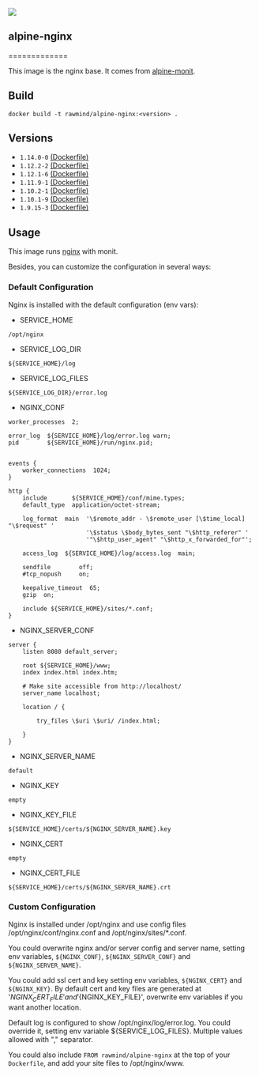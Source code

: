 [![](https://images.microbadger.com/badges/image/rawmind/alpine-nginx.svg)](https://microbadger.com/images/rawmind/alpine-nginx "Get your own image badge on microbadger.com")

## alpine-nginx
=============

This image is the nginx base. It comes from [alpine-monit][alpine-monit].

## Build

```
docker build -t rawmind/alpine-nginx:<version> .
```

## Versions

- `1.14.0-0` [(Dockerfile)](https://github.com/rawmind0/alpine-nginx/blob/1.14.0-0/Dockerfile)
- `1.12.2-2` [(Dockerfile)](https://github.com/rawmind0/alpine-nginx/blob/1.12.2-2/Dockerfile)
- `1.12.1-6` [(Dockerfile)](https://github.com/rawmind0/alpine-nginx/blob/1.12.1-6/Dockerfile)
- `1.11.9-1` [(Dockerfile)](https://github.com/rawmind0/alpine-nginx/blob/1.11.9-1/Dockerfile)
- `1.10.2-1` [(Dockerfile)](https://github.com/rawmind0/alpine-nginx/blob/1.10.2-1/Dockerfile)
- `1.10.1-9` [(Dockerfile)](https://github.com/rawmind0/alpine-nginx/blob/1.10.1-9/Dockerfile)
- `1.9.15-3` [(Dockerfile)](https://github.com/rawmind0/alpine-nginx/blob/1.9.15-3/Dockerfile)


## Usage

This image runs [nginx][nginx] with monit.

Besides, you can customize the configuration in several ways:

### Default Configuration

Nginx is installed with the default configuration (env vars): 

- SERVICE_HOME
```
/opt/nginx
```

- SERVICE_LOG_DIR
```
${SERVICE_HOME}/log
```

- SERVICE_LOG_FILES
```
${SERVICE_LOG_DIR}/error.log
```

- NGINX_CONF

```
worker_processes  2;

error_log  ${SERVICE_HOME}/log/error.log warn;
pid        ${SERVICE_HOME}/run/nginx.pid;


events {
    worker_connections  1024;
}

http {
    include       ${SERVICE_HOME}/conf/mime.types;
    default_type  application/octet-stream;

    log_format  main  '\$remote_addr - \$remote_user [\$time_local] "\$request" '
                      '\$status \$body_bytes_sent "\$http_referer" '
                      '"\$http_user_agent" "\$http_x_forwarded_for"';

    access_log  ${SERVICE_HOME}/log/access.log  main;

    sendfile        off;
    #tcp_nopush     on;

    keepalive_timeout  65;
    gzip  on;

    include ${SERVICE_HOME}/sites/*.conf;
}
```

- NGINX_SERVER_CONF

```
server {
    listen 8080 default_server;

    root ${SERVICE_HOME}/www;
    index index.html index.htm;

    # Make site accessible from http://localhost/
    server_name localhost;

    location / {

        try_files \$uri \$uri/ /index.html;

    }
}
```

- NGINX_SERVER_NAME
```
default
```

- NGINX_KEY
```
empty
```

- NGINX_KEY_FILE
```
${SERVICE_HOME}/certs/${NGINX_SERVER_NAME}.key
```

- NGINX_CERT 
```
empty
```

- NGINX_CERT_FILE
```
${SERVICE_HOME}/certs/${NGINX_SERVER_NAME}.crt
```

### Custom Configuration

Nginx is installed under /opt/nginx and use config files /opt/nginx/conf/nginx.conf and /opt/nginx/sites/*.conf.

You could overwrite nginx and/or server config and server name, setting  env variables, `${NGINX_CONF}`, `${NGINX_SERVER_CONF}` and `${NGINX_SERVER_NAME}`.

You could add ssl cert and key setting env variables, `${NGINX_CERT}` and `${NGINX_KEY}`. By default cert and key files are generated at '${NGINX_CERT_FILE}' and '${NGINX_KEY_FILE}', overwrite env variables if you want another location.

Default log is configured to show /opt/nginx/log/error.log. You could override it, setting env variable ${SERVICE_LOG_FILES}. Multiple values allowed with "," separator.

You could also include `FROM rawmind/alpine-nginx` at the top of your `Dockerfile`, and add your site files to /opt/nginx/www.



[alpine-monit]: https://github.com/rawmind0/alpine-monit/
[nginx]: http://nginx.org/
